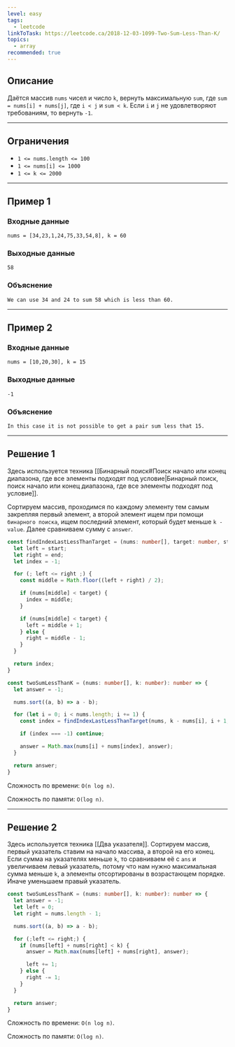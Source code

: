 ```yaml
---
level: easy
tags:
  - leetcode
linkToTask: https://leetcode.ca/2018-12-03-1099-Two-Sum-Less-Than-K/
topics:
  - array
recommended: true
---
```

## Описание

Даётся массив `nums` чисел и число `k`, вернуть максимальную `sum`, где `sum = nums[i] + nums[j]`, где `i < j` и `sum < k`. Если `i` и `j` не удовлетворяют требованиям, то вернуть `-1`.

---
## Ограничения

- `1 <= nums.length <= 100`
- `1 <= nums[i] <= 1000`
- `1 <= k <= 2000`

---
## Пример 1

### Входные данные

```
nums = [34,23,1,24,75,33,54,8], k = 60
```
### Выходные данные

```
58
```
### Объяснение

```
We can use 34 and 24 to sum 58 which is less than 60.
```

---
## Пример 2

### Входные данные

```
nums = [10,20,30], k = 15
```
### Выходные данные

```
-1
```
### Объяснение

```
In this case it is not possible to get a pair sum less that 15.
```

---
## Решение 1

Здесь используется техника [[Бинарный поиск#Поиск начало или конец диапазона, где все элементы подходят под условие|Бинарный поиск, поиск начало или конец диапазона, где все элементы подходят под условие]].

Сортируем массив, проходимся по каждому элементу тем самым закрепляя первый элемент, а второй элемент ищем при помощи `бинарного поиска`, ищем последний элемент, который будет меньше `k - value`. Далее сравниваем сумму с `answer`.

```typescript
const findIndexLastLessThanTarget = (nums: number[], target: number, start: number, end: number) => {
  let left = start;
  let right = end;
  let index = -1;

  for (; left <= right ;) {
    const middle = Math.floor((left + right) / 2);

    if (nums[middle] < target) {
      index = middle;
    }

    if (nums[middle] < target) {
      left = middle + 1;
    } else {
      right = middle - 1;
    }
  }

  return index;
}

const twoSumLessThanK = (nums: number[], k: number): number => {
  let answer = -1;

  nums.sort((a, b) => a - b);

  for (let i = 0; i < nums.length; i += 1) {
    const index = findIndexLastLessThanTarget(nums, k - nums[i], i + 1, nums.length - 1);

    if (index === -1) continue;

    answer = Math.max(nums[i] + nums[index], answer);
  }

  return answer;
}
```

Сложность по времени: `O(n log n)`.

Сложность по памяти: `O(log n)`.

---
## Решение 2

Здесь используется техника [[Два указателя]]. Сортируем массив, первый указатель ставим на начало массива, а второй на его конец. Если сумма на указателях меньше `k`, то сравниваем её с `ans` и увеличиваем левый указатель, потому что нам нужно максимальная сумма меньше `k`, а элементы отсортированы в возрастающем порядке. Иначе уменьшаем правый указатель.

```typescript
const twoSumLessThanK = (nums: number[], k: number): number => {
  let answer = -1;
  let left = 0;
  let right = nums.length - 1;

  nums.sort((a, b) => a - b);

  for (;left <= right;) {
    if (nums[left] + nums[right] < k) {
      answer = Math.max(nums[left] + nums[right], answer);

      left += 1;
    } else {
      right -= 1;
    }
  }

  return answer;
}
```

Сложность по времени: `O(n log n)`.

Сложность по памяти: `O(log n)`.